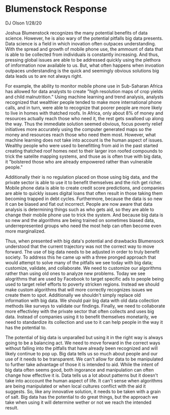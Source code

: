 # Blumenstock Response
DJ Olson
1/28/20

  Joshua Blumenstock recognizes the many potential benefits of data science. However, he is also wary of the potential pitfalls big data presents. Data science is a field in which inovation often outpaces understanding. With the spread and growth of mobile phone use, the ammount of data that is able to be collected from individuals is constantly increasing. And thus, pressing global issues are able to be addressed quickly using the plethora of imformation now available to us. But, what often happens when invoation outpaces understanding is the quick and seemingly obvious solutions big data leads us to are not always right. 
 
 For example, the ability to monitor mobile phone use in Sub-Saharan Africa has allowed for data analysts to create "high resolution maps of crop yields and child malnutrition." Using machine learning and trend analysis, analysts recognized that wealthier people tended to make more international phone calls, and in turn, were able to recognize that poorer people are more likely to live in homes with thatched roofs. In Africa, only about 8% of money and resources actually reach those who need it, the rest gets swalloed up along the way. Thus the immediate solution seemed obvious, focus poverty relief initiatives  more accurately using the computer generated maps so the money and resources reach those who need them most. However, what machine learning does not take into account is the human aspect of issues. Wealthy people who were used to benefitting from aid in the past started creating thatched roof homes next to their larger iron roofed compounds to trick the satelite mapping systems, and thuse as is often true with big data, it "bolstered those who are already empowered rather than vulnerable people."
  
  Additionally their is no regulation placed on those using big data, and the private sector is able to use it to benefit themselves and the rich get richer. Mobile phone data is able to create credit score predictions, and companies are able to quickly issues digital loans that often result in those taking them becoming trapped in debt cycles. Furthermore, because the data is so new it can be biased and flat out incorrect. People are now aware that data analysis is determining things such as who gets aid, so they are able to change their mobile phone use to trick the system. And because big data is so new and the algorithms are being trained on sometimes biased data, underrepresented groups who need the most help can often become even more marginalized. 
  
  Thus, when presented with big data's potential and drawbacks Blumensock understood that the current trajectory was not the correct way to move forward. The use of big data needs to be adjusted in order to truly benefit society. To address this he came up with a three pronged approach that would attempt to solve many of the pitfalls we see today with big data; customize, validate, and collaborate. We need to customize our algorithms rather than using old ones to analyze new problems. Today we see alogrithms that are used by Facebook to target specific ads to people being used to target relief efforts to poverty stricken regions. Instead we should make custom algorithms that will more correctly recognizes issues we create them to spot. Additionally we shouldn't simply replace old information with big data. We should pair big data with old data collection methods like surveys to validate our findings. Finally, we need to collaborate more effectivley with the private sector that often collects and uses big data. Instead of companies using it to benefit themselves monetarily, we need to standardize its collection and use to it can help people in the way it has the potential to. 
  
The potential of big data is unparalled but using it in the right way is always going to be a balancing act. We need to move forward in the correct ways without falling into the pitfalls that have already been recognized and will likely continue to pop up. Big data tells us so much about people and our use of it needs to be transparent. We can't allow for data to be manipulated to further take advantage of those it is intended to aid. While the intent of big data often seems good, both ingorance and manipulation can often change how effective it is. Data tells us a lot about patterns but it doesn't take into acccount the human aspect of life. It can't sense when algorithms are being manipulated or when local cultures conflict with the aid it suggests. So, like any innovative solution, it needs to be taken with a grain of salt. Big data has the potential to do great things, but the approach we take when using it will determine wether or not we reach the intended result.
